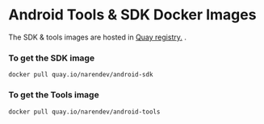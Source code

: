 # Android Tools & SDK Docker Images

 The SDK & tools images are hosted in [Quay registry.](quay.io) .

 ### To get the SDK image 
 `docker pull quay.io/narendev/android-sdk`

 ### To get the Tools image 
 `docker pull quay.io/narendev/android-tools`